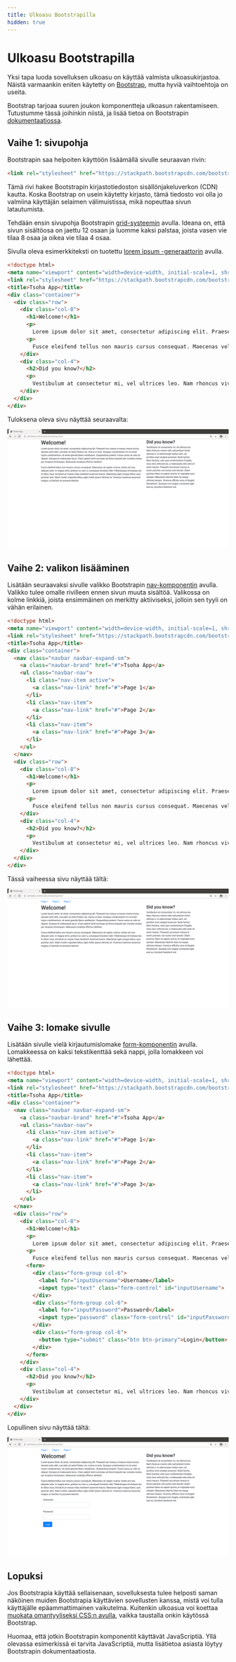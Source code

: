```yaml
---
title: Ulkoasu Bootstrapilla
hidden: true
---
```


# Ulkoasu Bootstrapilla

Yksi tapa luoda sovelluksen ulkoasu on käyttää valmista ulkoasukirjastoa. Näistä varmaankin eniten käytetty on [Bootstrap](https://getbootstrap.com/), mutta hyviä vaihtoehtoja on useita.

Bootstrap tarjoaa suuren joukon komponentteja ulkoasun rakentamiseen. Tutustumme tässä joihinkin niistä, ja lisää tietoa on Bootstrapin [dokumentaatiossa](https://getbootstrap.com/docs/4.5/getting-started/introduction/).

## Vaihe 1: sivupohja

Bootstrapin saa helpoiten käyttöön lisäämällä sivulle seuraavan rivin:

```html
<link rel="stylesheet" href="https://stackpath.bootstrapcdn.com/bootstrap/4.5.0/css/bootstrap.min.css">
```

Tämä rivi hakee Bootstrapin kirjastotiedoston sisällönjakeluverkon (CDN) kautta. Koska Bootstrap on usein käytetty kirjasto, tämä tiedosto voi olla jo valmiina käyttäjän selaimen välimuistissa, mikä nopeuttaa sivun latautumista.

Tehdään ensin sivupohja Bootstrapin [grid-systeemin](https://getbootstrap.com/docs/4.5/layout/grid/) avulla. Ideana on, että sivun sisältöosa on jaettu 12 osaan ja luomme kaksi palstaa, joista vasen vie tilaa 8 osaa ja oikea vie tilaa 4 osaa.

Sivulla oleva esimerkkiteksti on tuotettu [lorem ipsum -generaattorin](https://www.lipsum.com/) avulla.

```html
<!doctype html>
<meta name="viewport" content="width=device-width, initial-scale=1, shrink-to-fit=no">
<link rel="stylesheet" href="https://stackpath.bootstrapcdn.com/bootstrap/4.5.0/css/bootstrap.min.css">
<title>Tsoha App</title>
<div class="container">
  <div class="row">
    <div class="col-8">
      <h1>Welcome!</h1>
      <p>
        Lorem ipsum dolor sit amet, consectetur adipiscing elit. Praesent nec massa a massa viverra luctus. Aenean ante nibh, convallis sit amet finibus vel, viverra ut ante. Quisque condimentum mi sit amet turpis condimentum, sit amet gravida libero vestibulum. Suspendisse potenti. Fusce varius ac odio at aliquet. Quisque at malesuada lacus. Class aptent taciti sociosqu ad litora torquent per conubia nostra, per inceptos himenaeos. Maecenas molestie efficitur eleifend.
      <p>
        Fusce eleifend tellus non mauris cursus consequat. Maecenas vel sapien viverra, mattis est non, aliquam ante. In magna enim, pretium ac sem a, consequat tincidunt nibh. Pellentesque id tristique dui. In tellus risus, tincidunt ac massa vitae, hendrerit euismod mauris. Maecenas eget congue libero, quis pulvinar sem. Etiam mollis vulputate tellus, eget mollis ipsum ultricies at. Vivamus maximus euismod magna, ut facilisis mi posuere lobortis.
    </div>
    <div class="col-4">
      <h2>Did you know?</h2>
      <p>
        Vestibulum at consectetur mi, vel ultrices leo. Nam rhoncus viverra velit, sed pretium tortor ultricies a. In ullamcorper metus sem, vel porttitor erat volutpat euismod. Nulla facilisi. Nam facilisis, odio quis condimentum fringilla, risus eros vehicula leo, a malesuada odio ante sit amet mauris. Praesent accumsan massa ut lorem pulvinar, non luctus erat laoreet. Etiam pulvinar libero at sapien lacinia, et vulputate nunc semper. Maecenas lobortis diam eu neque ultricies tempor. Vivamus efficitur eros ut feugiat fermentum. Quisque orci magna, commodo eget erat eu, tincidunt hendrerit nisl. 
    </div>
  </div>
</div>
```

Tuloksena oleva sivu näyttää seuraavalta:

<img class="screenshot-large" src="img/bootstrap1.png">

## Vaihe 2: valikon lisääminen

Lisätään seuraavaksi sivulle valikko Bootstrapin [nav-komponentin](https://getbootstrap.com/docs/4.5/components/navs/) avulla. Valikko tulee omalle rivilleen ennen sivun muuta sisältöä. Valikossa on kolme linkkiä, joista ensimmäinen on merkitty aktiiviseksi, jolloin sen tyyli on vähän erilainen.

```html
<!doctype html>
<meta name="viewport" content="width=device-width, initial-scale=1, shrink-to-fit=no">
<link rel="stylesheet" href="https://stackpath.bootstrapcdn.com/bootstrap/4.5.0/css/bootstrap.min.css">
<title>Tsoha App</title>
<div class="container">
  <nav class="navbar navbar-expand-sm">
    <a class="navbar-brand" href="#">Tsoha App</a>
    <ul class="navbar-nav">
      <li class="nav-item active">
        <a class="nav-link" href="#">Page 1</a>
      </li>
      <li class="nav-item">
        <a class="nav-link" href="#">Page 2</a>
      </li>
      <li class="nav-item">
        <a class="nav-link" href="#">Page 3</a>
      </li>
    </ul>
  </nav>
  <div class="row">
    <div class="col-8">
      <h1>Welcome!</h1>
      <p>
        Lorem ipsum dolor sit amet, consectetur adipiscing elit. Praesent nec massa a massa viverra luctus. Aenean ante nibh, convallis sit amet finibus vel, viverra ut ante. Quisque condimentum mi sit amet turpis condimentum, sit amet gravida libero vestibulum. Suspendisse potenti. Fusce varius ac odio at aliquet. Quisque at malesuada lacus. Class aptent taciti sociosqu ad litora torquent per conubia nostra, per inceptos himenaeos. Maecenas molestie efficitur eleifend.
      <p>
        Fusce eleifend tellus non mauris cursus consequat. Maecenas vel sapien viverra, mattis est non, aliquam ante. In magna enim, pretium ac sem a, consequat tincidunt nibh. Pellentesque id tristique dui. In tellus risus, tincidunt ac massa vitae, hendrerit euismod mauris. Maecenas eget congue libero, quis pulvinar sem. Etiam mollis vulputate tellus, eget mollis ipsum ultricies at. Vivamus maximus euismod magna, ut facilisis mi posuere lobortis.
    </div>
    <div class="col-4">
      <h2>Did you know?</h2>
      <p>
        Vestibulum at consectetur mi, vel ultrices leo. Nam rhoncus viverra velit, sed pretium tortor ultricies a. In ullamcorper metus sem, vel porttitor erat volutpat euismod. Nulla facilisi. Nam facilisis, odio quis condimentum fringilla, risus eros vehicula leo, a malesuada odio ante sit amet mauris. Praesent accumsan massa ut lorem pulvinar, non luctus erat laoreet. Etiam pulvinar libero at sapien lacinia, et vulputate nunc semper. Maecenas lobortis diam eu neque ultricies tempor. Vivamus efficitur eros ut feugiat fermentum. Quisque orci magna, commodo eget erat eu, tincidunt hendrerit nisl. 
    </div>
  </div>
</div>
```

Tässä vaiheessa sivu näyttää tältä:

<img class="screenshot-large" src="img/bootstrap2.png">

## Vaihe 3: lomake sivulle

Lisätään sivulle vielä kirjautumislomake [form-komponentin](https://getbootstrap.com/docs/4.5/components/forms/) avulla. Lomakkeessa on kaksi tekstikenttää sekä nappi, jolla lomakkeen voi lähettää.

```html
<!doctype html>
<meta name="viewport" content="width=device-width, initial-scale=1, shrink-to-fit=no">
<link rel="stylesheet" href="https://stackpath.bootstrapcdn.com/bootstrap/4.5.0/css/bootstrap.min.css">
<title>Tsoha App</title>
<div class="container">
  <nav class="navbar navbar-expand-sm">
    <a class="navbar-brand" href="#">Tsoha App</a>
    <ul class="navbar-nav">
      <li class="nav-item active">
        <a class="nav-link" href="#">Page 1</a>
      </li>
      <li class="nav-item">
        <a class="nav-link" href="#">Page 2</a>
      </li>
      <li class="nav-item">
        <a class="nav-link" href="#">Page 3</a>
      </li>
    </ul>
  </nav>
  <div class="row">
    <div class="col-8">
      <h1>Welcome!</h1>
      <p>
        Lorem ipsum dolor sit amet, consectetur adipiscing elit. Praesent nec massa a massa viverra luctus. Aenean ante nibh, convallis sit amet finibus vel, viverra ut ante. Quisque condimentum mi sit amet turpis condimentum, sit amet gravida libero vestibulum. Suspendisse potenti. Fusce varius ac odio at aliquet. Quisque at malesuada lacus. Class aptent taciti sociosqu ad litora torquent per conubia nostra, per inceptos himenaeos. Maecenas molestie efficitur eleifend.
      <p>
        Fusce eleifend tellus non mauris cursus consequat. Maecenas vel sapien viverra, mattis est non, aliquam ante. In magna enim, pretium ac sem a, consequat tincidunt nibh. Pellentesque id tristique dui. In tellus risus, tincidunt ac massa vitae, hendrerit euismod mauris. Maecenas eget congue libero, quis pulvinar sem. Etiam mollis vulputate tellus, eget mollis ipsum ultricies at. Vivamus maximus euismod magna, ut facilisis mi posuere lobortis.
      <form>
        <div class="form-group col-6">
          <label for="inputUsername">Username</label>
          <input type="text" class="form-control" id="inputUsername">
        </div>
        <div class="form-group col-6">
          <label for="inputPassword">Password</label>
          <input type="password" class="form-control" id="inputPassword">
        </div>
        <div class="form-group col-6">
          <button type="submit" class="btn btn-primary">Login</button>
        </div>
      </form>
    </div>
    <div class="col-4">
      <h2>Did you know?</h2>
      <p>
        Vestibulum at consectetur mi, vel ultrices leo. Nam rhoncus viverra velit, sed pretium tortor ultricies a. In ullamcorper metus sem, vel porttitor erat volutpat euismod. Nulla facilisi. Nam facilisis, odio quis condimentum fringilla, risus eros vehicula leo, a malesuada odio ante sit amet mauris. Praesent accumsan massa ut lorem pulvinar, non luctus erat laoreet. Etiam pulvinar libero at sapien lacinia, et vulputate nunc semper. Maecenas lobortis diam eu neque ultricies tempor. Vivamus efficitur eros ut feugiat fermentum. Quisque orci magna, commodo eget erat eu, tincidunt hendrerit nisl. 
    </div>
  </div>
</div>
```

Lopullinen sivu näyttää tältä:

<img class="screenshot-large" src="img/bootstrap3.png">

## Lopuksi

Jos Bootstrapia käyttää sellaisenaan, sovelluksesta tulee helposti saman näköinen muiden Bootstrapia käyttävien sovellusten kanssa, mistä voi tulla käyttäjälle epäammattimainen vaikutelma. Kuitenkin ulkoasua voi koettaa [muokata omantyyliseksi CSS:n avulla](https://uxplanet.org/how-to-customize-bootstrap-b8078a011203), vaikka taustalla onkin käytössä Bootstrap.

Huomaa, että jotkin Bootstrapin komponentit käyttävät JavaScriptiä. Yllä olevassa esimerkissä ei tarvita JavaScriptiä, mutta lisätietoa asiasta löytyy Bootstrapin dokumentaatiosta.
